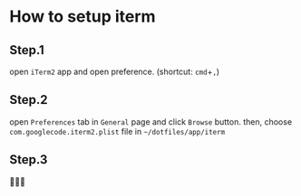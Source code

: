 # How to setup iterm

## Step.1
open `iTerm2` app and open preference. (shortcut: `cmd`+`,`)


## Step.2
open `Preferences` tab in `General` page and click `Browse` button.
then, choose `com.googlecode.iterm2.plist` file in `~/dotfiles/app/iterm`


## Step.3
🎉🎉🎉
